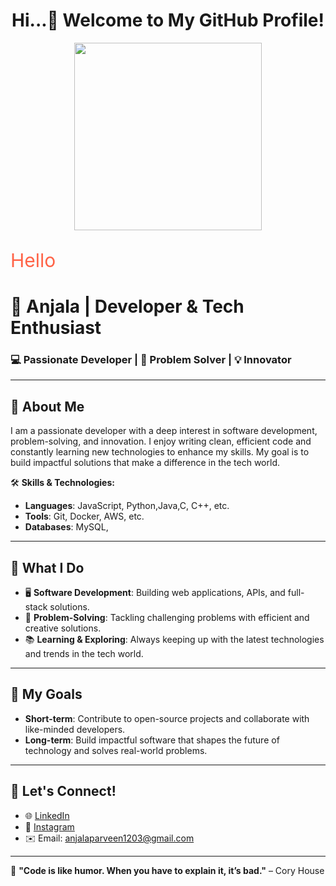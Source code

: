  # <h1 align="center">Hi...👋 Welcome to My GitHub Profile!</h1>


<div align="center">
  <img height="300" src="https://cioafrica.co/wp-content/uploads/2023/03/WiT.jpeg"  />
</div>

<p style="color: #FF6347; font-size: 30px;">Hello</p>

# 🚀 **Anjala** | Developer & Tech Enthusiast  
### 💻 Passionate Developer | 🧩 Problem Solver | 💡 Innovator

---

## 🌟 About Me
I am a passionate developer with a deep interest in software development, problem-solving, and innovation. I enjoy writing clean, efficient code and constantly learning new technologies to enhance my skills. My goal is to build impactful solutions that make a difference in the tech world.

🛠️ **Skills & Technologies:**  
- **Languages**: JavaScript, Python,Java,C, C++, etc.    
- **Tools**: Git, Docker, AWS, etc.  
- **Databases**: MySQL,

---

## 🚀 What I Do  
- 🖥️ **Software Development**: Building web applications, APIs, and full-stack solutions.  
- 🧠 **Problem-Solving**: Tackling challenging problems with efficient and creative solutions.  
- 📚 **Learning & Exploring**: Always keeping up with the latest technologies and trends in the tech world.

---

## 🎯 My Goals  
- **Short-term**: Contribute to open-source projects and collaborate with like-minded developers.  
- **Long-term**: Build impactful software that shapes the future of technology and solves real-world problems.

---

## 📱 Let's Connect!  
- 🌐 [LinkedIn](https://www.linkedin.com/in/yourprofile)  
- 🦸 [Instagram](https://github.com/your-username)  
- ✉️ Email: anjalaparveen1203@gmail.com

---

💬 **"Code is like humor. When you have to explain it, it’s bad."** – Cory House
